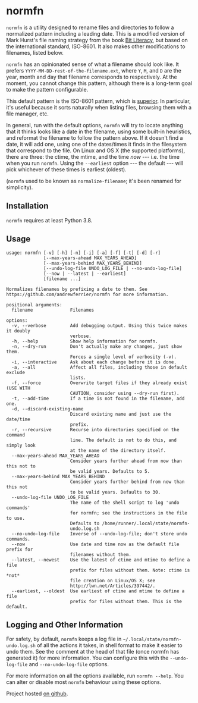# normfn

`normfn` is a utility designed to rename files and directories to
follow a normalized pattern including a leading date. This is a modified version
of Mark Hurst's file naming strategy from the book [Bit
Literacy](https://bitliteracy.com/), but based on the international standard,
ISO-8601. It also makes other modifications to filenames, listed below.

`normfn` has an opinionated sense of what a filename should look
like. It prefers `YYYY-MM-DD-rest-of-the-filename.ext`, where `Y`, `M`, and
`D` are the year, month and day that filename corresponds to respectively. At
the moment, you cannot change this pattern, although there is a long-term goal
to make the pattern configurable.

This default pattern is the ISO-8601 pattern, which is
[superior](https://xkcd.com/1179/). In particular, it's useful because it sorts
naturally when listing files, browsing them with a file manager, etc.

In general, run with the default options, `normfn` will try to locate anything
that it thinks looks like a date in the filename, using some built-in
heuristics, and reformat the filename to follow the pattern above. If it doesn't
find a date, it will add one, using one of the dates/times it finds in the
filesystem that correspond to the file. On Linux and OS X (the supported
platforms), there are three: the ctime, the mtime, and the time *now* --- i.e.
the time when you run `normfn`. Using the `--earliest` option --- the default
--- will pick whichever of these times is earliest (oldest).

(`normfn` used to be known as `normalize-filename`; it's been renamed
for simplicity).

## Installation

`normfn` requires at least Python 3.8.

## Usage

<!-- [START AUTO UPDATE] -->
<!-- Please keep comment here to allow auto-update -->
```
usage: normfn [-v] [-h] [-n] [-i] [-a] [-f] [-t] [-d] [-r]
              [--max-years-ahead MAX_YEARS_AHEAD]
              [--max-years-behind MAX_YEARS_BEHIND]
              [--undo-log-file UNDO_LOG_FILE | --no-undo-log-file]
              [--now | --latest | --earliest]
              [filename ...]

Normalizes filenames by prefixing a date to them. See
https://github.com/andrewferrier/normfn for more information.

positional arguments:
  filename              Filenames

options:
  -v, --verbose         Add debugging output. Using this twice makes it doubly
                        verbose.
  -h, --help            Show help information for normfn.
  -n, --dry-run         Don't actually make any changes, just show them.
                        Forces a single level of verbosity (-v).
  -i, --interactive     Ask about each change before it is done.
  -a, --all             Affect all files, including those in default exclude
                        lists.
  -f, --force           Overwrite target files if they already exist (USE WITH
                        CAUTION, consider using --dry-run first).
  -t, --add-time        If a time is not found in the filename, add one.
  -d, --discard-existing-name
                        Discard existing name and just use the date/time
                        prefix.
  -r, --recursive       Recurse into directories specified on the command
                        line. The default is not to do this, and simply look
                        at the name of the directory itself.
  --max-years-ahead MAX_YEARS_AHEAD
                        Consider years further ahead from now than this not to
                        be valid years. Defaults to 5.
  --max-years-behind MAX_YEARS_BEHIND
                        Consider years further behind from now than this not
                        to be valid years. Defaults to 30.
  --undo-log-file UNDO_LOG_FILE
                        The name of the shell script to log 'undo commands'
                        for normfn; see the instructions in the file to use.
                        Defaults to /home/runner/.local/state/normfn-
                        undo.log.sh
  --no-undo-log-file    Inverse of --undo-log-file; don't store undo commands.
  --now                 Use date and time now as the default file prefix for
                        filenames without them.
  --latest, --newest    Use the latest of ctime and mtime to define a file
                        prefix for files without them. Note: ctime is *not*
                        file creation on Linux/OS X; see
                        http://lwn.net/Articles/397442/.
  --earliest, --oldest  Use earliest of ctime and mtime to define a file
                        prefix for files without them. This is the default.

```
<!-- [END AUTO UPDATE] -->

## Logging and Other Information

For safety, by default, `normfn` keeps a log file in
`~/.local/state/normfn-undo.log.sh` of all the actions it takes, in
shell format to make it easier to undo them. See the comment at the head of that
file (once normfn has generated it) for more information. You can
configure this with the `--undo-log-file` and `--no-undo-log-file` options.

For more information on all the options available, run `normfn --help`. You can
alter or disable most `normfn` behaviour using these options.

Project hosted [on github](https://github.com/andrewferrier/normfn).
